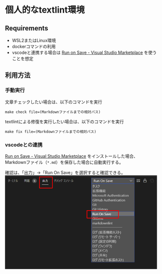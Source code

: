 # 個人的なtextlint環境

## Requirements

* WSL2またはLinux環境
* dockerコマンドの利用
* vscodeと連携する場合は [Run on Save - Visual Studio Marketplace](https://marketplace.visualstudio.com/items?itemName=emeraldwalk.RunOnSave) を使うことを想定

## 利用方法

### 手動実行

文章チェックしたい場合は、以下のコマンドを実行

`make check file=(Markdownファイルまでの相対パス)`

textlintによる修復を実行したい場合は、以下のコマンドを実行

`make fix file=(Markdownファイルまでの相対パス)`

### vscodeとの連携

[Run on Save - Visual Studio Marketplace](https://marketplace.visualstudio.com/items?itemName=emeraldwalk.RunOnSave) をインストールした場合、Markdownファイル（`*.md`）を保存した場合に自動実行する。

確認は、「出力」→「Run On Save」を選択すると確認できる。
![](doc\output.png)
